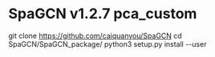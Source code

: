 # SpaGCN  v1.2.7 pca_custom
git clone https://github.com/caiquanyou/SpaGCN
cd SpaGCN/SpaGCN_package/
python3 setup.py install --user
